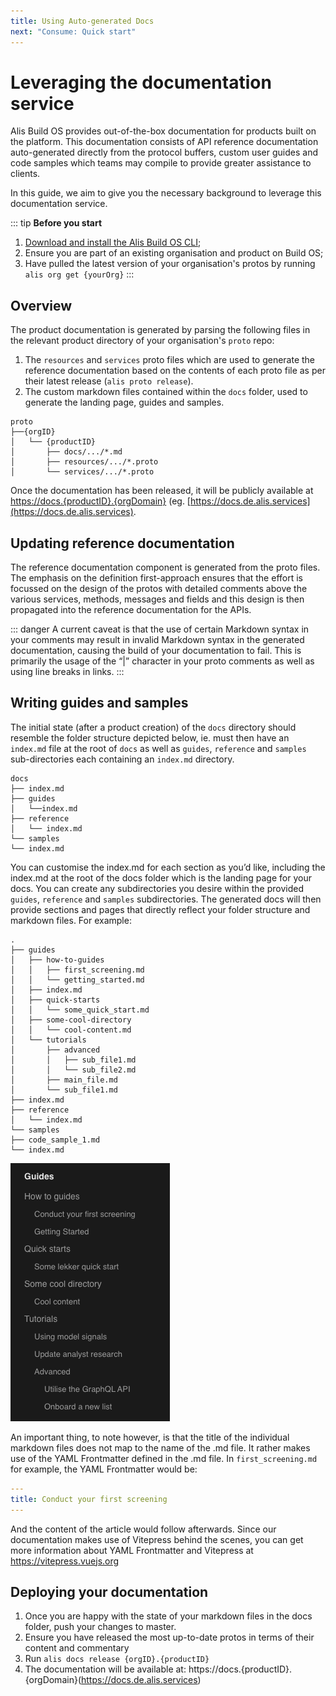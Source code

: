 ```yaml
---
title: Using Auto-generated Docs
next: "Consume: Quick start"
---
```


# Leveraging the documentation service

Alis Build OS provides out-of-the-box documentation for products built on the platform. This documentation consists of API reference documentation auto-generated directly from the protocol buffers, custom user guides and code samples which teams may compile to provide greater assistance to clients.

In this guide, we aim to give you the necessary background to leverage this documentation service.

::: tip
**Before you start**
1. [Download and install the Alis Build OS CLI](/guides/configuration/command-line-interface);
2. Ensure you are part of an existing organisation and product on Build OS;
3. Have pulled the latest version of your organisation's protos by running `alis org get {yourOrg}`
:::

## Overview

The product documentation is generated by parsing the following files in the relevant product directory of your organisation's `proto` repo:
1. The `resources` and `services` proto files which are used to generate the reference documentation based on the contents of each proto file as per their latest release (`alis proto release`).
2. The custom markdown files contained within the `docs` folder, used to generate the landing page, guides and samples.
```
proto
├──{orgID}
│   └── {productID}
│       ├── docs/.../*.md
│       ├── resources/.../*.proto
│       └── services/.../*.proto
```

Once the documentation has been released, it will be publicly available at [https://docs.{productID}.{orgDomain}](https://docs.de.alis.services) (eg. [https://docs.de.alis.services](https://docs.de.alis.services).

## Updating reference documentation

The reference documentation component is generated from the proto files. The emphasis on the definition first-approach ensures that the effort is focussed on the design of the protos with detailed comments above the various services, methods, messages and fields and this design is then propagated into the reference documentation for the APIs.

::: danger 
A current caveat is that the use of certain Markdown syntax in your comments may result in invalid Markdown syntax in the generated documentation, causing the build of your documentation to fail. This is primarily the usage of the “|” character in your proto comments as well as using line breaks in links.
:::

## Writing guides and samples

The initial state (after a product creation) of the `docs` directory should resemble the folder structure depicted below, ie. must then have an `index.md` file at the root of `docs` as well as `guides`, `reference` and `samples` sub-directories each containing an `index.md` directory.
```
docs
├── index.md
├── guides
│   └──index.md
├── reference
│   └── index.md
└── samples
└── index.md
```

You can customise the index.md for each section as you’d like, including the index.md at the root of the docs folder which is the landing page for your docs. You can create any subdirectories you desire within the provided `guides`, `reference` and `samples` subdirectories. The generated docs will then provide sections and pages that directly reflect your folder structure and markdown files. For example:

```
.
├── guides
│   ├── how-to-guides
│   │   ├── first_screening.md
│   │   └── getting_started.md
│   ├── index.md
│   ├── quick-starts
│   │   └── some_quick_start.md
│   ├── some-cool-directory
│   │   └── cool-content.md
│   └── tutorials
│       ├── advanced
│       │   ├── sub_file1.md
│       │   └── sub_file2.md
│       ├── main_file.md
│       └── sub_file1.md
├── index.md
├── reference
│   └── index.md
└── samples
├── code_sample_1.md
└── index.md
```
![](./img/docs-folder-structure.png)

An important thing, to note however, is that the title of the individual markdown files does not map to the name of the .md file. It rather makes use of the YAML Frontmatter defined in the .md file. In `first_screening.md` for example, the YAML Frontmatter would be:
```yaml
---
title: Conduct your first screening
---
```
And the content of the article would follow afterwards. Since our documentation makes use of Vitepress behind the scenes, you can get more information about YAML Frontmatter and Vitepress at https://vitepress.vuejs.org

## Deploying your documentation
1. Once you are happy with the state of your markdown files in the docs folder, push your changes to master.
2. Ensure you have released the most up-to-date protos in terms of their content and commentary
3. Run `alis docs release {orgID}.{productID}`
4. The documentation will be available at: https://docs.{productID}.{orgDomain}(https://docs.de.alis.services)
